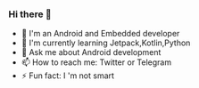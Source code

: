 ### Hi there 👋

<!--
**fengwei23/fengwei23** is a ✨ _special_ ✨ repository because its `README.md` (this file) appears on your GitHub profile.

Here are some ideas to get you started:

- 🔭 I’m currently working on ...
- 🌱 I’m currently learning ...
- 👯 I’m looking to collaborate on ...
- 🤔 I’m looking for help with ...
- 💬 Ask me about ...
- 📫 How to reach me: ...
- 😄 Pronouns: ...
- ⚡ Fun fact: ...
-->
- 🔭 I'm an Android and Embedded developer
- 🌱 I'm currently learning Jetpack,Kotlin,Python
- 💬 Ask me about Android development
- 📫 How to reach me: Twitter or Telegram
- ⚡ Fun fact: I 'm not smart
